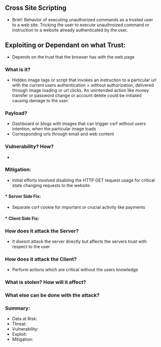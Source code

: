 ## Cross Site Scripting

* Brief:
Behavior of executing unauthorized commands as a trusted user to a web site. Tricking the user to execute unauthroized command or instruction to a website already authenticated by the user. 

## Exploiting or Dependant on what Trust:
* Depends on the trust that the browser has with the web page 

### What is it?
* Hidden image tags or script that invokes an instruction to a particular url with the current users authentication + without authorization, delivered through image loading or url clicks. An unintended action like money transfer or password change or account delete could be initiated causing damage to the user.

### Payload?
* Dashboard or blogs with images that can trigger csrf without users intention, when the particular image loads
* Corresponding urls through email and web content

### Vulnerability? How?
* 

### Mitigation:
* Initial efforts involved disabling the HTTP GET request usage for critical state changing requests to the website. 

#### * Server Side Fix:
* Separate csrf cookie for important or crucial activity like payments

#### * Client Side Fix:

### How does it attack the Server?
* It doesnt attack the server directly but affects the servers trust with respect to the user

### How does it attack the Client?
* Perform actions which are critical without the users knowledge 

### What is stolen? How will it affect?

### What else can be done with the attack?

### Summary:

* Data at Risk:
* Threat:
* Vulnerability:
* Exploit:
* Mitigation:


